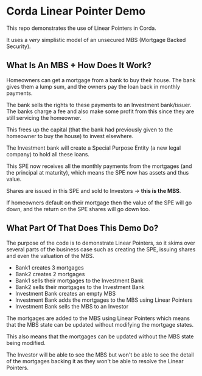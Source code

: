 # Corda Linear Pointer Demo

This repo demonstrates the use of Linear Pointers in Corda.

It uses a _very_ simplistic model of an unsecured MBS (Mortgage Backed Security).

## What Is An MBS + How Does It Work?

Homeowners can get a mortgage from a bank to buy their house. The bank gives them a lump sum, and the owners pay the loan back in monthly payments.

The bank sells the rights to these payments to an Investment bank/issuer.
The banks charge a fee and also make some profit from this since they are still servicing the homeowner.

This frees up the capital (that the bank had previously given to the homeowner to buy the house) to invest elsewhere.

The Investment bank will create a Special Purpose Entity (a new legal company) to hold all these loans.

This SPE now receives all the monthly payments from the mortgages (and the principal at maturity), which means the SPE now has assets and thus value.

Shares are issued in this SPE and sold to Investors -> **this is the MBS**.

If homeowners default on their mortgage then the value of the SPE will go down, and the return on the SPE shares will go down too.

## What Part Of That Does This Demo Do?

The purpose of the code is to demonstrate Linear Pointers, so it skims over several parts of the business case such as creating the SPE, issuing shares and even the valuation of the MBS.

* Bank1 creates 3 mortgages
* Bank2 creates 2 mortgages
* Bank1 sells their mortgages to the Investment Bank
* Bank2 sells their mortgages to the Investment Bank
* Investment Bank creates an empty MBS
* Investment Bank adds the mortgages to the MBS using Linear Pointers
* Investment Bank sells the MBS to an Investor

The mortgages are added to the MBS using Linear Pointers which means that the MBS state can be updated without modifying the mortgage states.

This also means that the mortgages can be updated without the MBS state being modified.

The Investor will be able to see the MBS but won't be able to see the detail of the mortgages backing it as they won't be able to resolve the Linear Pointers.  
